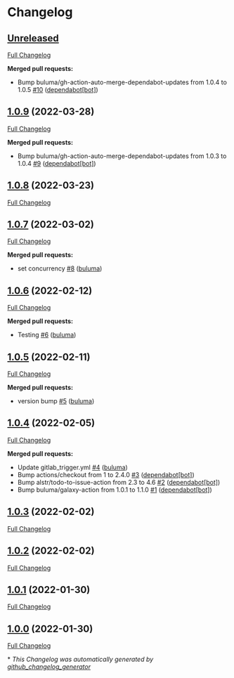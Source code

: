 # Changelog

## [Unreleased](https://github.com/buluma/ansible-role-debug/tree/HEAD)

[Full Changelog](https://github.com/buluma/ansible-role-debug/compare/1.0.9...HEAD)

**Merged pull requests:**

- Bump buluma/gh-action-auto-merge-dependabot-updates from 1.0.4 to 1.0.5 [\#10](https://github.com/buluma/ansible-role-debug/pull/10) ([dependabot[bot]](https://github.com/apps/dependabot))

## [1.0.9](https://github.com/buluma/ansible-role-debug/tree/1.0.9) (2022-03-28)

[Full Changelog](https://github.com/buluma/ansible-role-debug/compare/1.0.8...1.0.9)

**Merged pull requests:**

- Bump buluma/gh-action-auto-merge-dependabot-updates from 1.0.3 to 1.0.4 [\#9](https://github.com/buluma/ansible-role-debug/pull/9) ([dependabot[bot]](https://github.com/apps/dependabot))

## [1.0.8](https://github.com/buluma/ansible-role-debug/tree/1.0.8) (2022-03-23)

[Full Changelog](https://github.com/buluma/ansible-role-debug/compare/1.0.7...1.0.8)

## [1.0.7](https://github.com/buluma/ansible-role-debug/tree/1.0.7) (2022-03-02)

[Full Changelog](https://github.com/buluma/ansible-role-debug/compare/1.0.6...1.0.7)

**Merged pull requests:**

- set concurrency [\#8](https://github.com/buluma/ansible-role-debug/pull/8) ([buluma](https://github.com/buluma))

## [1.0.6](https://github.com/buluma/ansible-role-debug/tree/1.0.6) (2022-02-12)

[Full Changelog](https://github.com/buluma/ansible-role-debug/compare/1.0.5...1.0.6)

**Merged pull requests:**

- Testing [\#6](https://github.com/buluma/ansible-role-debug/pull/6) ([buluma](https://github.com/buluma))

## [1.0.5](https://github.com/buluma/ansible-role-debug/tree/1.0.5) (2022-02-11)

[Full Changelog](https://github.com/buluma/ansible-role-debug/compare/1.0.4...1.0.5)

**Merged pull requests:**

- version bump [\#5](https://github.com/buluma/ansible-role-debug/pull/5) ([buluma](https://github.com/buluma))

## [1.0.4](https://github.com/buluma/ansible-role-debug/tree/1.0.4) (2022-02-05)

[Full Changelog](https://github.com/buluma/ansible-role-debug/compare/1.0.3...1.0.4)

**Merged pull requests:**

- Update gitlab\_trigger.yml [\#4](https://github.com/buluma/ansible-role-debug/pull/4) ([buluma](https://github.com/buluma))
- Bump actions/checkout from 1 to 2.4.0 [\#3](https://github.com/buluma/ansible-role-debug/pull/3) ([dependabot[bot]](https://github.com/apps/dependabot))
- Bump alstr/todo-to-issue-action from 2.3 to 4.6 [\#2](https://github.com/buluma/ansible-role-debug/pull/2) ([dependabot[bot]](https://github.com/apps/dependabot))
- Bump buluma/galaxy-action from 1.0.1 to 1.1.0 [\#1](https://github.com/buluma/ansible-role-debug/pull/1) ([dependabot[bot]](https://github.com/apps/dependabot))

## [1.0.3](https://github.com/buluma/ansible-role-debug/tree/1.0.3) (2022-02-02)

[Full Changelog](https://github.com/buluma/ansible-role-debug/compare/1.0.2...1.0.3)

## [1.0.2](https://github.com/buluma/ansible-role-debug/tree/1.0.2) (2022-02-02)

[Full Changelog](https://github.com/buluma/ansible-role-debug/compare/1.0.1...1.0.2)

## [1.0.1](https://github.com/buluma/ansible-role-debug/tree/1.0.1) (2022-01-30)

[Full Changelog](https://github.com/buluma/ansible-role-debug/compare/1.0.0...1.0.1)

## [1.0.0](https://github.com/buluma/ansible-role-debug/tree/1.0.0) (2022-01-30)

[Full Changelog](https://github.com/buluma/ansible-role-debug/compare/54e105fb52428dc726973d2d82c2c1ecfe7e21b7...1.0.0)



\* *This Changelog was automatically generated by [github_changelog_generator](https://github.com/github-changelog-generator/github-changelog-generator)*
